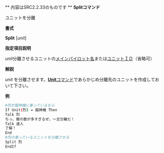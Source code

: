 ** 内容はSRC2.2.33のものです **
**Splitコマンド**

ユニットを分離

**書式**

**Split** [*unit*]

**指定項目説明**

*unit*分離させるユニットの[メインパイロット名](メインパイロット名.md)または[ユニットＩＤ](ユニットＩＤ.md)（省略可）

**解説**

*unit* を分離させます。[**Unit**コマンド](Unitコマンド.md)であらかじめ分離先のユニットを作成しておいて下さい。

**例**
```sh
#烈が龍神機に乗っているなら
If Unit(烈) = 龍神機 Then
Talk 烈
ちっ、敵の数が多すぎるぜ。一旦分離だ！
Talk 速人
了解！
End
#烈の乗っているユニットを分離させる
Split 烈
EndIf
```


